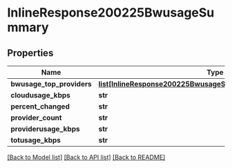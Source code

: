 # InlineResponse200225BwusageSummary

## Properties
Name | Type | Description | Notes
------------ | ------------- | ------------- | -------------
**bwusage_top_providers** | [**list[InlineResponse200225BwusageSummaryBwusageTopProviders]**](InlineResponse200225BwusageSummaryBwusageTopProviders.md) |  | [optional] 
**cloudusage_kbps** | **str** |  | [optional] 
**percent_changed** | **str** |  | [optional] 
**provider_count** | **str** |  | [optional] 
**providerusage_kbps** | **str** |  | [optional] 
**totusage_kbps** | **str** |  | [optional] 

[[Back to Model list]](../README.md#documentation-for-models) [[Back to API list]](../README.md#documentation-for-api-endpoints) [[Back to README]](../README.md)

